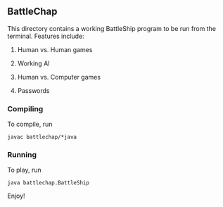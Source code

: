 ## BattleChap
This directory contains a working BattleShip program to be run from the terminal.  Features include:

1. Human vs. Human games

2. Working AI

3. Human vs. Computer games

4. Passwords

### Compiling
To compile, run
  
    javac battlechap/*java

### Running
To play, run

    java battlechap.BattleShip

Enjoy!
